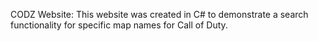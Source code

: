 CODZ Website: This website was created in C# to demonstrate a search functionality for specific map names for Call of Duty.
